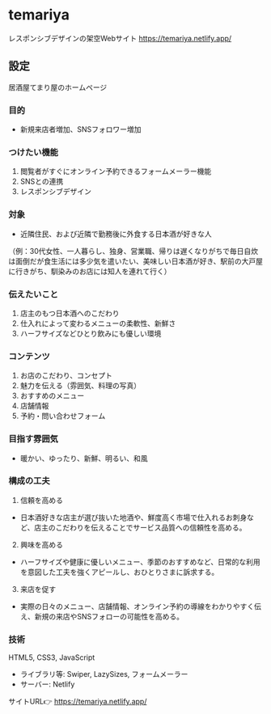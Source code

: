 # temariya
レスポンシブデザインの架空Webサイト
https://temariya.netlify.app/

## 設定
居酒屋てまり屋のホームページ

### 目的
* 新規来店者増加、SNSフォロワー増加

### つけたい機能
1. 閲覧者がすぐにオンライン予約できるフォームメーラー機能
2. SNSとの連携
3. レスポンシブデザイン

### 対象
* 近隣住民、および近隣で勤務後に外食する日本酒が好きな人

（例：30代女性、一人暮らし、独身、営業職、帰りは遅くなりがちで毎日自炊は面倒だが食生活には多少気を遣いたい、美味しい日本酒が好き、駅前の大戸屋に行きがち、馴染みのお店には知人を連れて行く）

### 伝えたいこと
1. 店主のもつ日本酒へのこだわり
2. 仕入れによって変わるメニューの柔軟性、新鮮さ
3. ハーフサイズなどひとり飲みにも優しい環境

### コンテンツ
1. お店のこだわり、コンセプト
2. 魅力を伝える（雰囲気、料理の写真）
3. おすすめのメニュー
4. 店舗情報
5. 予約・問い合わせフォーム

### 目指す雰囲気
* 暖かい、ゆったり、新鮮、明るい、和風

### 構成の工夫
1. 信頼を高める
* 日本酒好きな店主が選び抜いた地酒や、鮮度高く市場で仕入れるお刺身など、店主のこだわりを伝えることでサービス品質への信頼性を高める。

2. 興味を高める
* ハーフサイズや健康に優しいメニュー、季節のおすすめなど、日常的な利用を意図した工夫を強くアピールし、おひとりさまに訴求する。

3. 来店を促す
* 実際の日々のメニュー、店舗情報、オンライン予約の導線をわかりやすく伝え、新規の来店やSNSフォローの可能性を高める。

### 技術
HTML5, CSS3, JavaScript
* ライブラリ等: Swiper, LazySizes, フォームメーラー
* サーバー: Netlify

サイトURL👉 https://temariya.netlify.app/